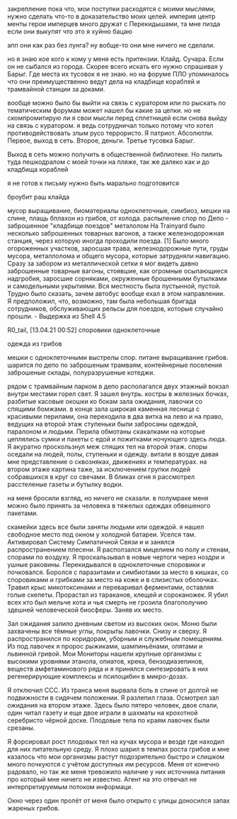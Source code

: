 
закрепление
пока что, мои поступки расходятся с моими мыслями, нужно сделать что-то в доказательство моих целей.
империя центр менты герои имперцев много дружат с Перекидышами, та мне пизда если они выкупят что это я хуйню бацаю

апп они как раз без лунга?  ну вобще-то они мне ничего не сделали.

но я знаю кое кого к кому у меня есть притензии.
Клайд. Сучара. Если он не сыбался из города. Скорее всего искать его нужно спрашивая у Барыг. Где места их тусовок я не знаю. но на форуме ПЛО упоминалось что они преимущественно ведут дела на кладбище кораблей и трамвайной станции за доками.

вообще можно было бы выйти на связь с куратором или по рыскать по тематическим форумам может нашел бы какие за цепки. но не скомпромитирую ли я свои мысли перед сплетницей если снова выйду на связь с куратором. я ведь сотрудничал только потому что хотел противодействовать злым русо террористо. Я патриот. Абсолютли. Первое, выход в сеть. Второе, деньги. Третье тусовка Барыг.

Выход в сеть можно получить в общественной библиотеке. Но пилить туда пешкодралом с моей точки на пляже, так же далеко как и до кладбища кораблей

я не готов к письму нужно быть марально подготовится

броубит
раш клайда

мусор выращивание, биоматериалы одноклеточные, симбиоз, мешки на спине, плащь бплахон из грибов, от холода. распыление спор по  Депо - заброшенное "кладбище поездов" металолом
На Trainyard было несколько заброшенных товарных вагонов, а также железнодорожная станция, через которую иногда проходили поезда. [1] Было много огороженных участков, заросшая трава, железнодорожные пути, груды мусора, металлолома и общего мусора, которые затрудняли навигацию.
Сразу за забором из металлической сетки я мог видеть давно заброшенные товарные вагоны, стоявшие, как огромные осыпающиеся надгробия, заросшие сорняками, окруженные брошенными бутылками и самодельными укрытиями. Вся местность была пустынной, пустой. Трудно было сказать, зачем автобус вообще ехал в этом направлении. Я предположил, что, возможно, там была небольшая бригада сотрудников, обслуживающих рельсы для поездов, которые случайно прошли. - Выдержка из Shell 4.5


R0_tail, [13.04.21 00:52]
споровики одноклеточные

одежда из грибов 

мешки с одноклеточными выстрелы спор. питане выращивание грибов.
шарится по депо по заброшеным трамваям, 
контейнерные поселения
заброшеные склады, полуразрушеные котеджи. 

рядом с трамвайным парком в депо располагался двух этажный вокзал
внутри местами горел свет. Я зашел внутрь. костры в железных бочках,
разбитые касовые окошки ко бокам зала ожидания, лавочки со спящими бомжами.
в конце зала широкая каменная лесница с красивыми перилами, она переходила в два витка на лево и на право, ведущих на второй этаж
ступеньки были забросаны одеждой, паралоном и людьми. Перила обмотаны скакалками на которые цеплялись сумки и пакеты с едой и пожитками ночующего здесь люда. Я акуратно проскользнул меж спящих тел на второй этаж. споры оседали на людей, полы, ступеньки и одежду. витали в воздуе давая мне представление о сквозняках, движениях и температурах.
на втором этаже картина таже, за исключением групки людей собравшихся в круг со свечами. В бликах огня я рассмотрел расстеленые газеты и бутылку водки.

на меня бросили взгляд, но ничего не сказали. в полумраке меня можно было принять за человека в тяжелых одеждах обвешеного пакетами.

скамейки здесь все были заняты людьми или одеждой.
я нашел свободное место под  окном у холодной батареи. Уселся там. Активировал Систему Симпатичной Связи и и занялся распространением плесени. Я расползался мицелием по полу и стенам, спорами по воздуху. Я проскальзывал в новые чертоги через ноздри и ушные раковины. Перекидывался в одноклеточные споровики и почковался. Боролся с паразитами и симбиотами за место в кишках, со споровиками и грибками за место на коже и в слизистых оболочках. Травил крыс микотоксинами и переваривал ферментами, оставляя голые скелеты. Прорастал из тараканов, клещей и сороканожек. Я убил всех кто был мельче кота и чья смерть не грозила благополучию здешней человеческой биосферы. Заняв их место.

Зал ожидания залило дневным светом из высоких окон. Моню были захвачены все тёмные углы, покрыты лавочки. Снизу и сверху. Я распространился по коридорам, уборным и служебным помещениям. Из под лавочек я пророс рыжиками, шампиньёнами, опятами и львинной гривой. Мои Мониторы нашели крупные организмы с высокими уровнями этанола, опиатов, крека, бензодиазепинов, веществ амфетаминового ряда и я принялся синтезировать в них регенерирующие комплексы и псилоцибин в микро-дозах.

Я отключил ССС.
Из транса меня вырвала боль в спине от долгой не подвижности в сидячем положении. Я разлепил глаза. Осмотрел зал ожидания на втором этаже. Здесь было пятеро человек, двое спали, один читал газету и еще двое играли в шахматы на крохотной серебристо чёрной доске. Плодовые тела по краям лавочек были срезаны.

Я форсировал рост плодовых тел на кучах мусора и везде где находил для них питательную среду. Я плохо шарил в темпах роста грибов и мне казалось что мои организмы растут подозрительно быстро и слишком много почкуются с учётом доступных им ресурсов. Меня от конечно радовало, но так же меня тревожило наличие у них источника питания про который мне ничего не известно. Агент на это отвечал не интерпретируемым потоком информаци. 


Окно через один пролёт от меня было открыто с улицы доносился запах жареных грибов. 

